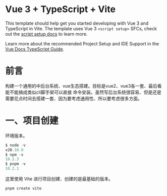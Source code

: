 # Vue 3 + TypeScript + Vite

This template should help get you started developing with Vue 3 and TypeScript in Vite. The template uses Vue 3 `<script setup>` SFCs, check out the [script setup docs](https://v3.vuejs.org/api/sfc-script-setup.html#sfc-script-setup) to learn more.

Learn more about the recommended Project Setup and IDE Support in the [Vue Docs TypeScript Guide](https://vuejs.org/guide/typescript/overview.html#project-setup).


# 前言
构建一个通用的中后台系统、vue生态搭建。目标是vue2、vue3各一套、最后看能不能搞成类似cli脚手架可以直接
命令安装。虽然写后台系统很容易、但是还是需要花点时间去搭建一套、因为要考虑通用性、所以要考虑很多方面。

# 一、项目创建
环境版本。
```js
$ node -v
v20.10.0
$ npm -v
10.2.3
$ pnpm -v
10.2.1

```

这里使用 Vite 进行项目创建、创建的是最基础的版本。
```bash
pnpm create vite
```